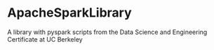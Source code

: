# ApacheSparkLibrary
A library with pyspark scripts from the Data Science and Engineering Certificate at UC Berkeley
